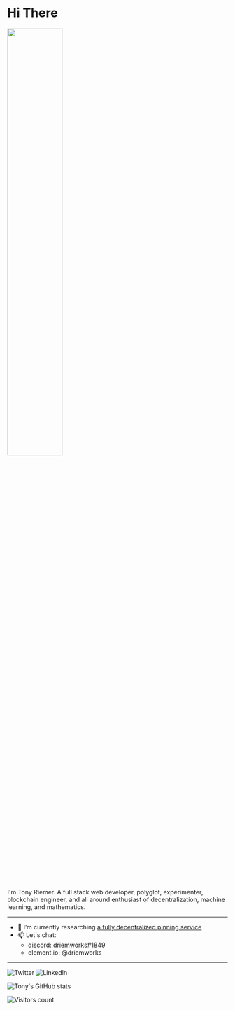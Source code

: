 # Hi There
<img src="https://media2.giphy.com/media/icUEIrjnUuFCWDxFpU/giphy.gif?cid=ecf05e47q5xchqhbc5cuswz06m7pvcxo53w4dfomzqvkqfnp&rid=giphy.gif&ct=g" width=50%/>

I'm Tony Riemer. A full stack web developer, polyglot, experimenter, blockchain engineer, and all around enthusiast of decentralization, machine learning, and mathematics. 

---
- 🔭 I’m currently researching [a fully decentralized pinning service](https://github.com/mystery-team)
- 📫 Let's chat: 
  - discord:    driemworks#1849
  - element.io: @driemworks
---

![Twitter](https://img.shields.io/badge/driemworks-%231DA1F2.svg?style=for-the-badge&logo=Twitter&logoColor=white)
 ![LinkedIn](https://img.shields.io/badge/linkedin-%230077B5.svg?style=for-the-badge&logo=linkedin&logoColor=white)

![Tony's GitHub stats](https://github-readme-stats.vercel.app/api?username=driemworks&show_icons=true)

![Visitors count](https://profile-counter.glitch.me/driemworks/count.svg)
